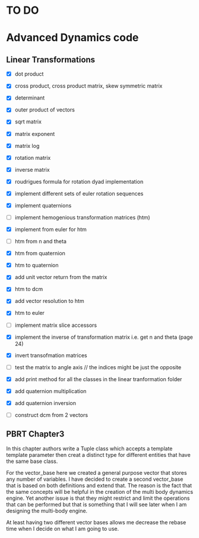 # TO DO

# Advanced Dynamics code

## Linear Transformations

- [X] dot product

- [x] cross product, cross product matrix, skew symmetric matrix

- [x] determinant

- [x] outer product of vectors

- [x] sqrt matrix

- [x] matrix exponent

- [x] matrix log

- [x] rotation matrix

- [x] inverse matrix

- [x] roudrigues formula for rotation dyad implementation

- [x] implement different sets of euler rotation sequences

- [x] implement quaternions

- [ ] implement hemogenious transformation matrices (htm)

- [x] implement from euler for htm

- [ ] htm from n and theta

- [x] htm from quaternion

- [X] htm to quaternion

- [X] add unit vector return from the matrix

- [X] htm to dcm

- [X] add vector resolution to htm

- [X] htm to euler

- [ ] implement matrix slice accessors

- [X] implement the inverse of transformation matrix i.e. get n and theta (page 24)

- [X] invert transofmation matrices

- [ ] test the matrix to angle axis // the indices might be just the opposite

- [X] add print method for all the classes in the linear tranformation folder

- [X] add quaternion multiplication

- [X] add quaternion inversion

- [ ] construct dcm from 2 vectors


## PBRT Chapter3 

In this chapter authors write a Tuple class which accepts a template template parameter then creat a distinct type 
for different entities that have the same base class. 

For the vector_base here we created a general purpose vector that stores any number of variables. I have decided to create
a second vector_base that is based on both definitions and extend that. The reason is the fact that the same concepts will 
be helpful in the creation of the multi body dynamics engine. Yet another issue is that they might restrict and limit the 
operations that can be performed but that is something that I will see later when I am designing the multi-body engine.

At least having two different vector bases allows me decrease the rebase time when I decide on what I am going to use.

